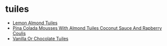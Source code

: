 # tuiles

 * [Lemon Almond Tuiles](../index/l/lemon-almond-tuiles-242021.json)
 * [Pina Colada Mousses With Almond Tuiles Coconut Sauce And Rapberry Coulis](../index/p/pina-colada-mousses-with-almond-tuiles-coconut-sauce-and-rapberry-coulis-101449.json)
 * [Vanilla Or Chocolate Tuiles](../index/v/vanilla-or-chocolate-tuiles.json)
